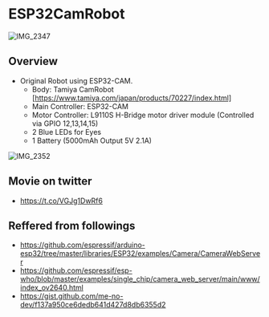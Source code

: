 # ESP32CamRobot

![IMG_2347](https://user-images.githubusercontent.com/52347942/64022883-175a1280-cb72-11e9-898f-c5745106345f.jpg)

## Overview
* Original Robot using ESP32-CAM.
  * Body: Tamiya CamRobot [https://www.tamiya.com/japan/products/70227/index.html]
  * Main Controller: ESP32-CAM
  * Motor Controller: L9110S H-Bridge motor driver module (Controlled via GPIO 12,13,14,15) 
  * 2 Blue LEDs for Eyes
  * 1 Battery (5000mAh Output 5V 2.1A)

![IMG_2352](https://user-images.githubusercontent.com/52347942/64023013-60aa6200-cb72-11e9-97f0-252137971a61.jpg)

## Movie on twitter
* https://t.co/VGJg1DwRf6

## Reffered from followings
* https://github.com/espressif/arduino-esp32/tree/master/libraries/ESP32/examples/Camera/CameraWebServer
* https://github.com/espressif/esp-who/blob/master/examples/single_chip/camera_web_server/main/www/index_ov2640.html
* https://gist.github.com/me-no-dev/f137a950ce6dedb641d427d8db6355d2
